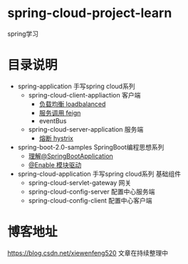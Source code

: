 # spring-cloud-project-learn
spring学习
# 目录说明
* spring-application  手写spring cloud系列
  * spring-cloud-client-appliaction 客户端
    * [负载均衡 loadbalanced](https://blog.csdn.net/xiewenfeng520/article/details/101062993) 
    * [服务调用 feign](https://blog.csdn.net/xiewenfeng520/article/details/102560397) 
    * eventBus
  * spring-cloud-server-application 服务端
    * [熔断 hystrix](https://blog.csdn.net/xiewenfeng520/article/details/102160819) 
* spring-boot-2.0-samples  SpringBoot编程思想系列
  * [理解@SpringBootApplication](https://blog.csdn.net/xiewenfeng520/article/details/102363322) 
  * [@Enable 模块驱动](https://blog.csdn.net/xiewenfeng520/article/details/102485107) 
* spring-cloud-application  手写spring cloud系列 基础组件
  * spring-cloud-servlet-gateway 网关
  * spring-cloud-config-server 配置中心服务端
  * spring-cloud-config-client 配置中心客户端
# 博客地址
https://blog.csdn.net/xiewenfeng520
文章在持续整理中
